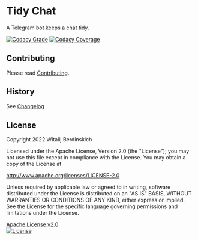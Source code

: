 # Tidy Chat

A Telegram bot keeps a chat tidy.

[![Codacy Grade](https://app.codacy.com/project/badge/Grade/045e9388af91430fa9187e0aab2e96b9)](https://www.codacy.com/gl/bot-by/tidy-chat/dashboard?utm_source=gitlab.com&utm_medium=referral&utm_content=bot-by/tidy-chat&utm_campaign=Badge_Grade)
[![Codacy Coverage](https://app.codacy.com/project/badge/Coverage/045e9388af91430fa9187e0aab2e96b9)](https://www.codacy.com/gl/bot-by/tidy-chat/dashboard?utm_source=gitlab.com&utm_medium=referral&utm_content=bot-by/tidy-chat&utm_campaign=Badge_Coverage)

## Contributing

Please read [Contributing](contributing.md).

## History

See [Changelog](changelog.md)

## License

Copyright 2022 Witalij Berdinskich

Licensed under the Apache License, Version 2.0 (the "License");
you may not use this file except in compliance with the License.
You may obtain a copy of the License at

http://www.apache.org/licenses/LICENSE-2.0

Unless required by applicable law or agreed to in writing, software
distributed under the License is distributed on an "AS IS" BASIS,
WITHOUT WARRANTIES OR CONDITIONS OF ANY KIND, either express or implied.
See the License for the specific language governing permissions and
limitations under the License.

[Apache License v2.0](LICENSE)  
[![License](https://img.shields.io/badge/license-Apache%202.0-blue.svg?style=flat)](http://www.apache.org/licenses/LICENSE-2.0.html)
